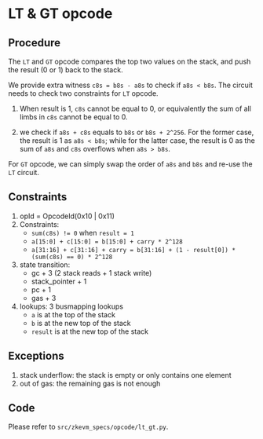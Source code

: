 # LT & GT opcode

## Procedure

The `LT` and `GT` opcode compares the top two values on the stack, and push the
result (0 or 1) back to the stack.

We provide extra witness `c8s = b8s - a8s` to check if `a8s < b8s`.
The circuit needs to check two constraints for `LT` opcode.

1. When result is 1, `c8s` cannot be equal to 0, or equivalently the sum of all limbs in `c8s` cannot be equal to 0.

2. we check if `a8s + c8s` equals to `b8s` or `b8s + 2^256`.
   For the former case, the result is 1 as `a8s < b8s`; while for the latter case, the result is 0 as the sum of `a8s` and `c8s` overflows when `a8s > b8s`.

For `GT` opcode, we can simply swap the order of `a8s` and `b8s` and re-use the `LT` circuit.

## Constraints

1. opId = OpcodeId(0x10 | 0x11)
2. Constraints:
   - `sum(c8s) != 0` when `result = 1`
   - `a[15:0] + c[15:0] = b[15:0] + carry * 2^128`
   - `a[31:16] + c[31:16] + carry = b[31:16] + (1 - result[0]) * (sum(c8s) == 0) * 2^128`
3. state transition:
   - gc + 3 (2 stack reads + 1 stack write)
   - stack_pointer + 1
   - pc + 1
   - gas + 3
4. lookups: 3 busmapping lookups
   - `a` is at the top of the stack
   - `b` is at the new top of the stack
   - `result` is at the new top of the stack

## Exceptions

1. stack underflow: the stack is empty or only contains one element
2. out of gas: the remaining gas is not enough

## Code

Please refer to `src/zkevm_specs/opcode/lt_gt.py`.
